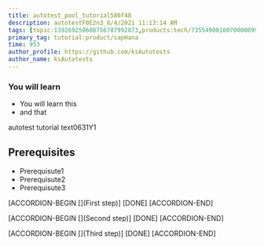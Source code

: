 ```yaml
---
title: autotest_pool_tutorial586f48
description: autotestF0E2n3_8/4/2021 11:13:14 AM
tags: [topic:139269250608756787992873,products:tech/73554900100700000996,tutorial:experience/advanced]
primary_tag: tutorial:product/sapHana
time: 953
author_profile: https://github.com/ksAutotests
author_name: ksAutotests
---
```

### You will learn
- You will learn this
- and that

autotest tutorial text0631Y1

## Prerequisites
- Prerequisute1
- Prerequisute2
- Prerequisute3

[ACCORDION-BEGIN [](First step)]
[DONE]
[ACCORDION-END]

[ACCORDION-BEGIN [](Second step)]
[DONE]
[ACCORDION-END]

[ACCORDION-BEGIN [](Third step)]
[DONE]
[ACCORDION-END]

